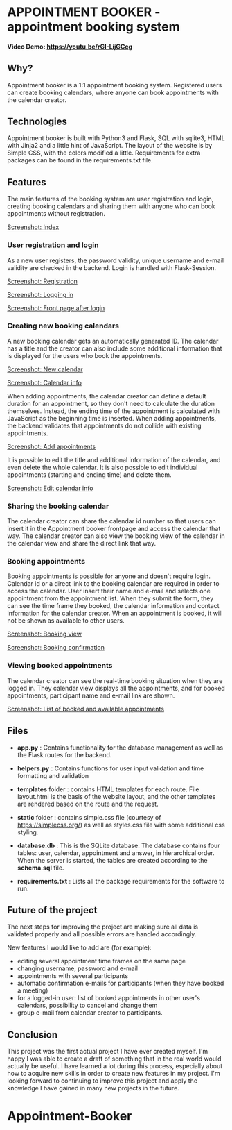 # APPOINTMENT BOOKER - appointment booking system

#### Video Demo: <https://youtu.be/rGI-LijGCcg>

## Why?

Appointment booker is a 1:1 appointment booking system. Registered users can create booking calendars, where anyone can book appointments with the calendar creator.

## Technologies

Appointment booker is built with Python3 and Flask, SQL with sqlite3, HTML with Jinja2 and a little hint of JavaScript. The layout of the website is by Simple CSS, with the colors modified a little. Requirements for extra packages can be found in the requirements.txt file.

## Features

The main features of the booking system are user registration and login, creating booking calendars and sharing them with anyone who can book appointments without registration.

[Screenshot: Index](readme-images/index.png)

### User registration and login

As a new user registers, the password validity, unique username and e-mail validity are checked in the backend. Login is handled with Flask-Session.

[Screenshot: Registration](readme-images/register.png)

[Screenshot: Logging in](readme-images/login.png)

[Screenshot: Front page after login](readme-images/login-index.png)

### Creating new booking calendars

A new booking calendar gets an automatically generated ID. The calendar has a title and the creator can also include some additional information that is displayed for the users who book the appointments.

[Screenshot: New calendar](readme-images/new-calendar.png)

[Screenshot: Calendar info](readme-images/calendar-info.png)

When adding appointments, the calendar creator can define a default duration for an appointment, so they don't need to calculate the duration themselves. Instead, the ending time of the appointment is calculated with JavaScript as the beginning time is inserted. When adding appointments, the backend validates that appointments do not collide with existing appointments.

[Screenshot: Add appointments](readme-images/add-appointments.png)

It is possible to edit the title and additional information of the calendar, and even delete the whole calendar. It is also possible to edit individual appointments (starting and ending time) and delete them.

[Screenshot: Edit calendar info](readme-images/edit-calendar.png)

### Sharing the booking calendar

The calendar creator can share the calendar id number so that users can insert it in the Appointment booker frontpage and access the calendar that way. The calendar creator can also view the booking view of the calendar in the calendar view and share the direct link that way.

### Booking appointments

Booking appointments is possible for anyone and doesn't require login. Calendar id or a direct link to the booking calendar are required in order to access the calendar. User insert their name and e-mail and selects one appointment from the appointment list. When they submit the form, they can see the time frame they booked, the calendar information and contact information for the calendar creator. When an appointment is booked, it will not be shown as available to other users.

[Screenshot: Booking view](readme-images/booking-view.png)

[Screenshot: Booking confirmation](readme-images/booking-confirmed.png)

### Viewing booked appointments

The calendar creator can see the real-time booking situation when they are logged in. They calendar view displays all the appointments, and for booked appointments, participant name and e-mail link are shown.

[Screenshot: List of booked and available appointments](readme-images/appointments-booked.png)

## Files

- **app.py** : Contains functionality for the database management as well as the Flask routes for the backend.

- **helpers.py** : Contains functions for user input validation and time formatting and validation

- **templates** folder : contains HTML templates for each route. File layout.html is the basis of the website layout, and the other templates are rendered based on the route and the request.

- **static** folder : contains simple.css file (courtesy of https://simplecss.org/) as well as styles.css file with some additional css styling.

- **database.db** : This is the SQLite database. The database contains four tables: user, calendar, appointment and answer, in hierarchical order. When the server is started, the tables are created according to the **schema.sql** file.

- **requirements.txt** : Lists all the package requirements for the software to run.

## Future of the project

The next steps for improving the project are making sure all data is validated properly and all possible errors are handled accordingly.

New features I would like to add are (for example):

- editing several appointment time frames on the same page
- changing username, password and e-mail
- appointments with several participants
- automatic confirmation e-mails for participants (when they have booked a meeting)
- for a logged-in user: list of booked appointments in other user's calendars, possibility to cancel and change them
- group e-mail from calendar creator to participants.

## Conclusion

This project was the first actual project I have ever created myself. I'm happy I was able to create a draft of something that in the real world would actually be useful. I have learned a lot during this process, especially about how to acquire new skills in order to create new features in my project. I'm looking forward to continuing to improve this project and apply the knowledge I have gained in many new projects in the future.
# Appointment-Booker
